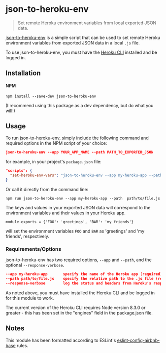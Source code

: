 # json-to-heroku-env
> Set remote Heroku environment variables from local exported JSON data.

[json-to-heroku-env] is a simple script that can be used to set remote Heroku environment variables from exported JSON data in a local `.js` file.

To use json-to-heroku-env, you must have the [Heroku CLI] installed and be logged in.

## Installation

#### NPM

``` SH
npm install --save-dev json-to-heroku-env
```

(I recommend using this package as a dev dependency, but do what you will!)

## Usage

To run json-to-heroku-env, simply include the following command and required options in the NPM script of your choice:

``` JSON
json-to-heroku-env --app YOUR_APP_NAME --path PATH_TO_EXPORTED_JSON
```

for example, in your project's `package.json` file:

``` JSON
"scripts": {
  "set-heroku-env-vars": "json-to-heroku-env --app my-heroku-app --path path/to/file.js"
}
```

Or call it directly from the command line:

``` SH
npm run json-to-heroku-env --app my-heroku-app --path  path/to/file.js
```

The keys and values in your exported JSON data will correspond to the environment variables and their values in your Heroku app.

``` JS
module.exports = {'FOO': 'greetings', 'BAR': 'my friends'}
```

will set the environment variables `FOO` and `BAR` as 'greetings' and 'my friends', respectively.

### Requirements/Options

json-to-heroku-env has two required options, `--app` and `--path`, and the optional `--response-verbose`.

``` JSON
--app my-heroku-app       specify the name of the Heroku app (required)
--path path/to/file.js    specify the relative path to the .js file (required)
--response-verbose        log the status and headers from Heroku's response
```

As noted above, you must have installed the Heroku CLI and be logged in for this module to work.

The current version of the Heroku CLI requires Node version 8.3.0 or greater - this has been set in the "engines" field in the package.json file.

## Notes

This module has been formatted according to ESLint's [eslint-config-airbnb-base] rules.

[json-to-heroku-env]: https://www.npmjs.com/package/json-to-heroku-env
[Heroku CLI]: https://devcenter.heroku.com/articles/heroku-cli
[eslint-config-airbnb-base]: https://www.npmjs.com/package/eslint-config-airbnb-base